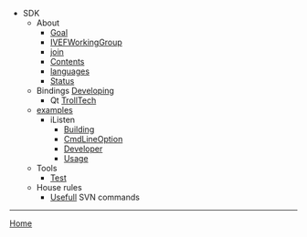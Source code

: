   * SDK
    * About
      * [Goal](Goal.md)
      * [IVEFWorkingGroup](IVEFWorkingGroup.md)
      * [join](join.md)
      * [Contents](Contents.md)
      * [languages](languages.md)
      * [Status](Status.md)
    * Bindings [Developing](Developing.md)
      * Qt [TrollTech](TrollTech.md)
    * [examples](examples.md)
      * iListen
        * [Building](Building.md)
        * [CmdLineOption](CmdLineOption.md)
        * [Developer](Developer.md)
        * [Usage](Usage.md)
    * Tools
      * [Test](Test.md)
    * House rules
      * [Usefull](Usefull.md) SVN commands


---

[Home](http://code.google.com/p/ivef-sdk/)